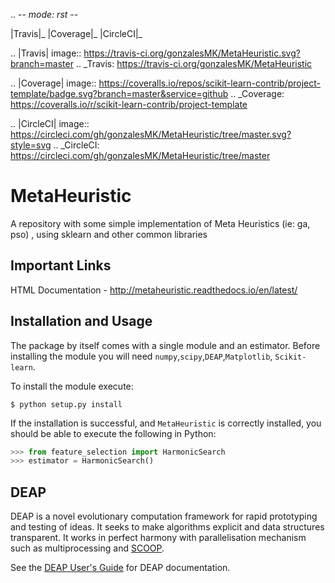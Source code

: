 .. -*- mode: rst -*-

|Travis|_ |Coverage|_ |CircleCI|_ 

.. |Travis| image:: https://travis-ci.org/gonzalesMK/MetaHeuristic.svg?branch=master
.. _Travis: https://travis-ci.org/gonzalesMK/MetaHeuristic

.. |Coverage| image:: https://coveralls.io/repos/scikit-learn-contrib/project-template/badge.svg?branch=master&service=github
.. _Coverage: https://coveralls.io/r/scikit-learn-contrib/project-template

.. |CircleCI| image:: https://circleci.com/gh/gonzalesMK/MetaHeuristic/tree/master.svg?style=svg
.. _CircleCI: https://circleci.com/gh/gonzalesMK/MetaHeuristic/tree/master


# MetaHeuristic
A repository with some simple implementation of Meta Heuristics (ie: ga, pso) , using sklearn and other common libraries

## Important Links
HTML Documentation - http://metaheuristic.readthedocs.io/en/latest/

## Installation and Usage
The package by itself comes with a single module and an estimator. Before
installing the module you will need `numpy`,`scipy`,`DEAP`,`Matplotlib`, `Scikit-learn`.

To install the module execute:
```shell
$ python setup.py install
```
If the installation is successful, and `MetaHeuristic` is correctly installed,
you should be able to execute the following in Python:
```python
>>> from feature_selection import HarmonicSearch
>>> estimator = HarmonicSearch()
```

## DEAP
DEAP is a novel evolutionary computation framework for rapid prototyping and testing of 
ideas. It seeks to make algorithms explicit and data structures transparent. It works in perfect harmony with parallelisation mechanism such as multiprocessing and [SCOOP](http://pyscoop.org).

See the [DEAP User's Guide](http://deap.readthedocs.org/) for DEAP documentation.

